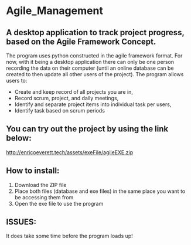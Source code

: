 # Agile_Management



## A desktop application to track project progress, based on the Agile Framework Concept.

The program uses python constructed in the agile framework format. For now, with it being a desktop application 
there can only be one person recording the data on their computer (until an online database can be created to then update all other users of the project). 
The program allows users to:

* Create and keep record of all projects you are in,
* Record scrum, project, and daily meetings,
* Identify and separate project items into individual task per users,
* Identify task based on scrum periods




## You can try out the project by using the link below:

http://enricoeverett.tech/assets/exeFile/agileEXE.zip



## How to install:

1. Download the ZIP file
2. Place both files (database and exe files) in the same place you want to be accessing them from
3. Open the exe file to use the program



## ISSUES:
It does take some time before the program loads up!


